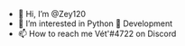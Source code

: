 - 👋 Hi, I’m @Zey120
- 👀 I’m interested in Python 🐍 Development
- 📫 How to reach me Vét'#4722 on Discord
<!---
Zey120/Zey120 is a ✨ special ✨ repository because its `README.md` (this file) appears on your GitHub profile.
You can click the Preview link to take a look at your changes.
--->
